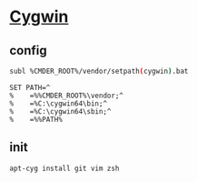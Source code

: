 # [Cygwin](https://www.cygwin.com/)

## config

```sh
subl %CMDER_ROOT%/vendor/setpath(cygwin).bat
```

```batch
SET PATH=^
%    =%%CMDER_ROOT%\vendor;^
%    =%C:\cygwin64\bin;^
%    =%C:\cygwin64\sbin;^
%    =%%PATH%
```

## init

```sh
apt-cyg install git vim zsh
```
